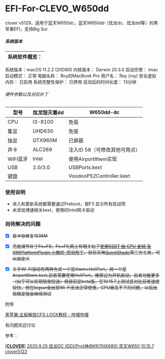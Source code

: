 # EFI-For-CLEVO_W650dd

clover v5129，适用于蓝天W650dc，蓝天W650dd（炫龙dc、炫龙dd等）的黑苹果EFI，支持Big Sur

##### 系统版本
| 系统软件概览：|
| ----------|
  系统版本：macOS 11.2.2 (20D80)
  内核版本：	Darwin 20.3.0
  启动宗卷：	imac
  启动模式：	正常
  电脑名称：	Roy的MacBook Pro
  用户名：	Roy (roy)
  安全虚拟内存：	已启用
  系统完整性保护：	已停用
  启动后的时间长度：	13分钟


###### 硬件参数以及对应补丁

| 型号     | 炫龙毁灭着dd | W650dd-dc                |
| ------ | ------- | ------------------------ |
| CPU    | I3-8100 | 免驱                       |
| 集显     | UHD630  | 免驱                       |
| 独显     | GTX960M | 已屏蔽                      |
| 声卡     | ALC269  | 注入ID 58（可修改其他可用点）        |
| WIFI蓝牙 | Intel   | 使用AirportItlwm实现         |
| USB    | 2.0/3.0 | USBPorts.kext            |
| 键盘     |         | VoodooPS2Controller.kext |
### 使用说明
- 进入和更新系统都需要通过Preboot，按F3 显示所有启动项
- 未添加博通相关kext，使用的Intel网卡驱动
### 尚待解决的问题

- [x] ~~显卡存修复1536M~~

- [x] ~~亮度调节补丁Fn+F8，Fn+F9,网上有相关帖子[使用SSDT 给 CPU 变频 及 X86PlatformPlugin 小教程-思羽布丁](https://www.mfpud.com/topics/963/)，目前采用[QuickShade](https://apps.apple.com/cn/app/quickshade/id931571202)第三方工具，可以自定义~~

- [x] ~~关于Wi-Fi驱动有两种方式一个是itlwm+HeliPort，另一个是AirportItlwm.kext,前者需要使用HeliPort，推荐设为开机启动，后者功能更多（似乎可以实现隔空投送）但目前是beta版，在10.15.7上测试是对比前者速度较快，但在bigsur会出现Wi-Fi无法正常使用，CPU居高不下的问题，以后出现稳定版会继续测试~~

附带

[黑苹果:主板解锁CFG LOCK教程 - 哔哩哔哩](https://www.bilibili.com/read/cv6167464/)

有问题欢迎讨论

参考：

 [[**CLOVER**]](http://bbs.pcbeta.com/forum.php?mod=forumdisplay&fid=561&filter=typeid&typeid=1366) [2020.9.25 炫龙DC (DD)(Pro)神舟K670(K680) 蓝天W650 10.15.7 clover5122](http://bbs.pcbeta.com/viewthread-1831835-1-1.html)